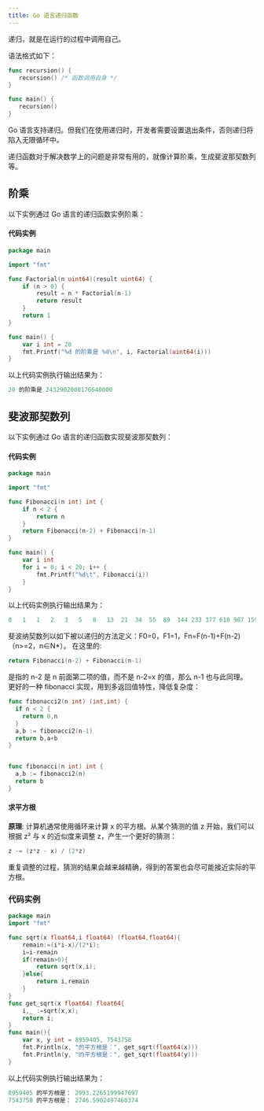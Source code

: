 ```yaml
---
title: Go 语言递归函数
---
```


递归，就是在运行的过程中调用自己。

语法格式如下：
```go
func recursion() {
   recursion() /* 函数调用自身 */
}

func main() {
   recursion()
}
```
Go 语言支持递归。但我们在使用递归时，开发者需要设置退出条件，否则递归将陷入无限循环中。

递归函数对于解决数学上的问题是非常有用的，就像计算阶乘，生成斐波那契数列等。

## **阶乘**
  以下实例通过 Go 语言的递归函数实例阶乘：
#### **代码实例**
```go
package main

import "fmt"

func Factorial(n uint64)(result uint64) {
	if (n > 0) {
		result = n * Factorial(n-1)
		return result
	}
	return 1
}

func main() {
	var i int = 20
	fmt.Printf("%d 的阶乘是 %d\n", i, Factorial(uint64(i)))
}

```
以上代码实例执行输出结果为：
```go
20 的阶乘是 2432902008176640000
```
## **斐波那契数列**

以下实例通过 Go 语言的递归函数实现斐波那契数列：

#### **代码实例**

```go
package main

import "fmt"

func Fibonacci(n int) int {
	if n < 2 {
		return n
	}
	return Fibonacci(n-2) + Fibonacci(n-1)
}

func main() {
	var i int
	for i = 0; i < 20; i++ {
		fmt.Printf("%d\t", Fibonacci(i))
	}
}

```
以上代码实例执行输出结果为：
```go
0	1	1	2	3	5	8	13	21	34	55	89	144	233	377	610	987	1597	2584	4181	
```
斐波纳契数列以如下被以递归的方法定义：F0=0，F1=1，Fn=F(n-1)+F(n-2)（n>=2，n∈N*）。
在这里的:
```go
return Fibonacci(n-2) + Fibonacci(n-1)
```
是指的 n-2 是 n 前面第二项的值，而不是 n-2=x 的值，那么 n-1 也与此同理。
更好的一种 fibonacci 实现，用到多返回值特性，降低复杂度：
```go
func fibonacci2(n int) (int,int) {
  if n < 2 {
    return 0,n
  }
  a,b := fibonacci2(n-1)
  return b,a+b
}


func fibonacci(n int) int {
  a,b := fibonacci2(n)
  return b
}
```

#### **求平方根**

**原理**: 计算机通常使用循环来计算 x 的平方根。从某个猜测的值 z 开始，我们可以根据 z² 与 x 的近似度来调整 z，产生一个更好的猜测：
```go
z -= (z*z - x) / (2*z)
```
重复调整的过程，猜测的结果会越来越精确，得到的答案也会尽可能接近实际的平方根。
### **代码实例**
```go
package main
import "fmt"

func sqrt(x float64,i float64) (float64,float64){
    remain:=(i*i-x)/(2*i);
    i=i-remain
    if(remain>0){
        return sqrt(x,i);
    }else{
        return i,remain
    }
}
func get_sqrt(x float64) float64{
    i,_ :=sqrt(x,x);
    return i;
}
func main(){
    var x, y int = 8959405, 7543758
    fmt.Println(x, "的平方根是：", get_sqrt(float64(x)))
    fmt.Println(y, "的平方根是：", get_sqrt(float64(y)))
}
```
以上代码实例执行输出结果为：
```go
8959405 的平方根是： 2993.2265199947697
7543758 的平方根是： 2746.5902497460374
```
